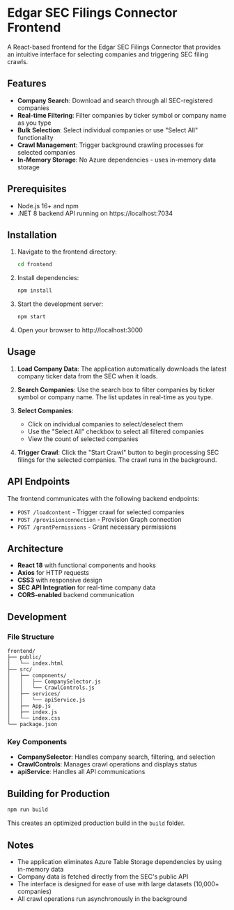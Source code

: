 # Edgar SEC Filings Connector Frontend

A React-based frontend for the Edgar SEC Filings Connector that provides an intuitive interface for selecting companies and triggering SEC filing crawls.

## Features

- **Company Search**: Download and search through all SEC-registered companies
- **Real-time Filtering**: Filter companies by ticker symbol or company name as you type
- **Bulk Selection**: Select individual companies or use "Select All" functionality
- **Crawl Management**: Trigger background crawling processes for selected companies
- **In-Memory Storage**: No Azure dependencies - uses in-memory data storage

## Prerequisites

- Node.js 16+ and npm
- .NET 8 backend API running on https://localhost:7034

## Installation

1. Navigate to the frontend directory:
   ```bash
   cd frontend
   ```

2. Install dependencies:
   ```bash
   npm install
   ```

3. Start the development server:
   ```bash
   npm start
   ```

4. Open your browser to http://localhost:3000

## Usage

1. **Load Company Data**: The application automatically downloads the latest company ticker data from the SEC when it loads.

2. **Search Companies**: Use the search box to filter companies by ticker symbol or company name. The list updates in real-time as you type.

3. **Select Companies**: 
   - Click on individual companies to select/deselect them
   - Use the "Select All" checkbox to select all filtered companies
   - View the count of selected companies

4. **Trigger Crawl**: Click the "Start Crawl" button to begin processing SEC filings for the selected companies. The crawl runs in the background.

## API Endpoints

The frontend communicates with the following backend endpoints:

- `POST /loadcontent` - Trigger crawl for selected companies
- `POST /provisionconnection` - Provision Graph connection
- `POST /grantPermissions` - Grant necessary permissions

## Architecture

- **React 18** with functional components and hooks
- **Axios** for HTTP requests
- **CSS3** with responsive design
- **SEC API Integration** for real-time company data
- **CORS-enabled** backend communication

## Development

### File Structure
```
frontend/
├── public/
│   └── index.html
├── src/
│   ├── components/
│   │   ├── CompanySelector.js
│   │   └── CrawlControls.js
│   ├── services/
│   │   └── apiService.js
│   ├── App.js
│   ├── index.js
│   └── index.css
└── package.json
```

### Key Components

- **CompanySelector**: Handles company search, filtering, and selection
- **CrawlControls**: Manages crawl operations and displays status
- **apiService**: Handles all API communications

## Building for Production

```bash
npm run build
```

This creates an optimized production build in the `build` folder.

## Notes

- The application eliminates Azure Table Storage dependencies by using in-memory data
- Company data is fetched directly from the SEC's public API
- The interface is designed for ease of use with large datasets (10,000+ companies)
- All crawl operations run asynchronously in the background
